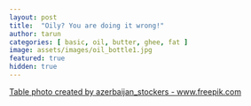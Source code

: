 ```yaml
---
layout: post
title:  "Oily? You are doing it wrong!"
author: tarun
categories: [ basic, oil, butter, ghee, fat ]
image: assets/images/oil_bottle1.jpg
featured: true
hidden: true
---
```


<a href='https://www.freepik.com/photos/table'>Table photo created by azerbaijan_stockers - www.freepik.com</a>